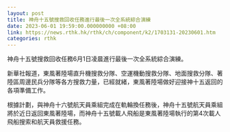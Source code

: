 ```yaml
---
layout: post
title: 神舟十五號搜救回收任務進行最後一次全系統綜合演練
date: 2023-06-01 19:59:00.000000000 +08:00
link: https://news.rthk.hk/rthk/ch/component/k2/1703131-20230601.htm
categories: rthk
---
```


神舟十五號搜救回收任務6月1日凌晨進行最後一次全系統綜合演練。 

新華社報道，東風著陸場直升機搜救分隊、空運機動搜救分隊、地面搜救分隊、著陸區周邊民兵分隊等各方搜救力量，已經就緒，東風著陸場做好迎接神十五返回的各項準備工作。

根據計劃，與神舟十六號航天員乘組完成在軌輪換任務後，神舟十五號航天員乘組將於近日返回東風著陸場，而神舟十五號載人飛船是東風著陸場執行的第4次載人飛船搜索和航天員救援任務。
